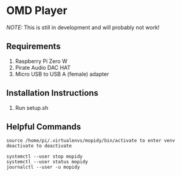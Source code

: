 # OMD Player

*NOTE:* This is still in development and will probably not work!

## Requirements
1. Raspberry Pi Zero W
2. Pirate Audio DAC HAT
3. Micro USB to USB A (female) adapter

## Installation Instructions
1. Run setup.sh

## Helpful Commands
``` 
source /home/pi/.virtualenvs/mopidy/bin/activate to enter venv
deactivate to deactivate

systemctl --user stop mopidy
systemctl --user status mopidy
journalctl --user -u mopidy
```

